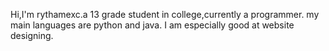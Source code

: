 Hi,I'm rythamexc.a 13 grade student in college,currently a programmer.
my main languages are python and java.
I am especially good at website designing.
